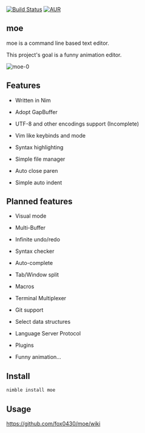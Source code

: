 [![Build Status](https://travis-ci.org/fox0430/moe.svg?branch=master)](https://travis-ci.org/fox0430/moe)
[![AUR](https://img.shields.io/aur/license/yaourt.svg)](https://github.com/fox0430/moe/blob/master/README.md)

## moe

moe is a command line based text editor.

This project's goal is a funny animation editor.

![moe-0](https://user-images.githubusercontent.com/15966436/42743686-90deb5f8-88b5-11e8-9e5e-ae8202f64a98.jpg)

## Features
- Written in Nim  

- Adopt GapBuffer  

- UTF-8 and other encodings support (Incomplete)

- Vim like keybinds and mode

- Syntax highlighting  

- Simple file manager

- Auto close paren  

- Simple auto indent  

## Planned features

- Visual mode  

- Multi-Buffer

- Infinite undo/redo

- Syntax checker  

- Auto-complete

- Tab/Window split  

- Macros

- Terminal Multiplexer

- Git support

- Select data structures

- Language Server Protocol

- Plugins

- Funny animation...

## Install
```sh
nimble install moe
```

## Usage
https://github.com/fox0430/moe/wiki  
